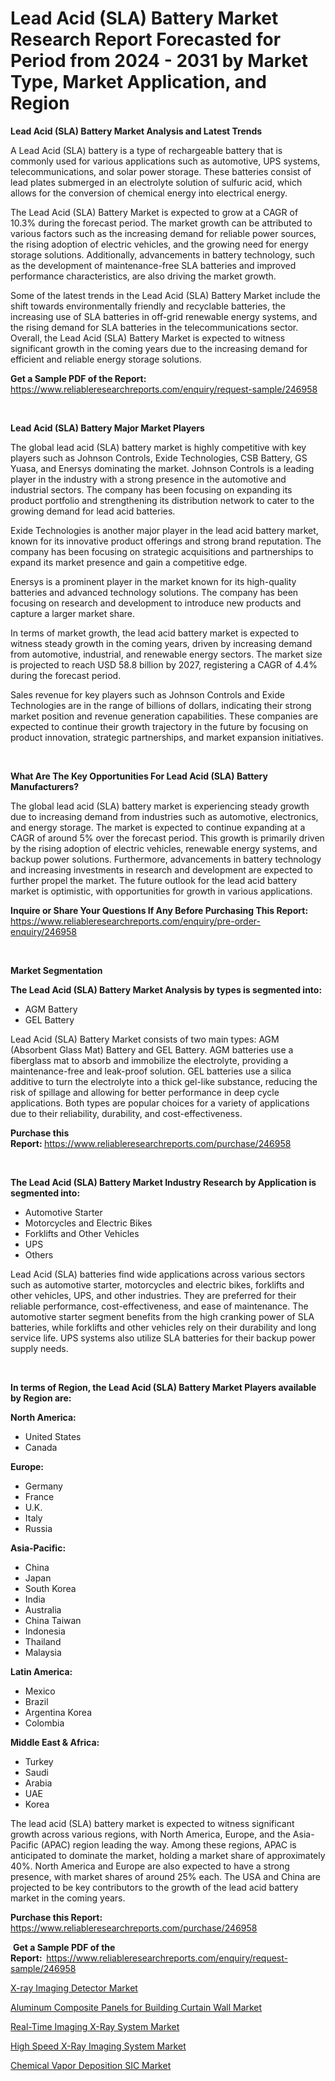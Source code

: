 <p><h1>Lead Acid (SLA) Battery Market Research Report Forecasted for Period from 2024 -  2031 by Market Type, Market Application, and Region</h1></p><p><strong>Lead Acid (SLA) Battery Market Analysis and Latest Trends</strong></p>
<p><p>A Lead Acid (SLA) battery is a type of rechargeable battery that is commonly used for various applications such as automotive, UPS systems, telecommunications, and solar power storage. These batteries consist of lead plates submerged in an electrolyte solution of sulfuric acid, which allows for the conversion of chemical energy into electrical energy.</p><p>The Lead Acid (SLA) Battery Market is expected to grow at a CAGR of 10.3% during the forecast period. The market growth can be attributed to various factors such as the increasing demand for reliable power sources, the rising adoption of electric vehicles, and the growing need for energy storage solutions. Additionally, advancements in battery technology, such as the development of maintenance-free SLA batteries and improved performance characteristics, are also driving the market growth.</p><p>Some of the latest trends in the Lead Acid (SLA) Battery Market include the shift towards environmentally friendly and recyclable batteries, the increasing use of SLA batteries in off-grid renewable energy systems, and the rising demand for SLA batteries in the telecommunications sector. Overall, the Lead Acid (SLA) Battery Market is expected to witness significant growth in the coming years due to the increasing demand for efficient and reliable energy storage solutions.</p></p>
<p><strong>Get a Sample PDF of the Report:&nbsp;</strong> <a href="https://www.reliableresearchreports.com/enquiry/request-sample/246958">https://www.reliableresearchreports.com/enquiry/request-sample/246958</a></p>
<p>&nbsp;</p>
<p><strong>Lead Acid (SLA) Battery Major Market Players</strong></p>
<p><p>The global lead acid (SLA) battery market is highly competitive with key players such as Johnson Controls, Exide Technologies, CSB Battery, GS Yuasa, and Enersys dominating the market. Johnson Controls is a leading player in the industry with a strong presence in the automotive and industrial sectors. The company has been focusing on expanding its product portfolio and strengthening its distribution network to cater to the growing demand for lead acid batteries.</p><p>Exide Technologies is another major player in the lead acid battery market, known for its innovative product offerings and strong brand reputation. The company has been focusing on strategic acquisitions and partnerships to expand its market presence and gain a competitive edge.</p><p>Enersys is a prominent player in the market known for its high-quality batteries and advanced technology solutions. The company has been focusing on research and development to introduce new products and capture a larger market share.</p><p>In terms of market growth, the lead acid battery market is expected to witness steady growth in the coming years, driven by increasing demand from automotive, industrial, and renewable energy sectors. The market size is projected to reach USD 58.8 billion by 2027, registering a CAGR of 4.4% during the forecast period.</p><p>Sales revenue for key players such as Johnson Controls and Exide Technologies are in the range of billions of dollars, indicating their strong market position and revenue generation capabilities. These companies are expected to continue their growth trajectory in the future by focusing on product innovation, strategic partnerships, and market expansion initiatives.</p></p>
<p>&nbsp;</p>
<p><strong>What Are The Key Opportunities For Lead Acid (SLA) Battery Manufacturers?</strong></p>
<p><p>The global lead acid (SLA) battery market is experiencing steady growth due to increasing demand from industries such as automotive, electronics, and energy storage. The market is expected to continue expanding at a CAGR of around 5% over the forecast period. This growth is primarily driven by the rising adoption of electric vehicles, renewable energy systems, and backup power solutions. Furthermore, advancements in battery technology and increasing investments in research and development are expected to further propel the market. The future outlook for the lead acid battery market is optimistic, with opportunities for growth in various applications.</p></p>
<p><strong>Inquire or Share Your Questions If Any Before Purchasing This Report:</strong> <a href="https://www.reliableresearchreports.com/enquiry/pre-order-enquiry/246958">https://www.reliableresearchreports.com/enquiry/pre-order-enquiry/246958</a></p>
<p>&nbsp;</p>
<p><strong>Market Segmentation</strong></p>
<p><strong>The Lead Acid (SLA) Battery Market Analysis by types is segmented into:</strong></p>
<p><ul><li>AGM Battery</li><li>GEL Battery</li></ul></p>
<p><p>Lead Acid (SLA) Battery Market consists of two main types: AGM (Absorbent Glass Mat) Battery and GEL Battery. AGM batteries use a fiberglass mat to absorb and immobilize the electrolyte, providing a maintenance-free and leak-proof solution. GEL batteries use a silica additive to turn the electrolyte into a thick gel-like substance, reducing the risk of spillage and allowing for better performance in deep cycle applications. Both types are popular choices for a variety of applications due to their reliability, durability, and cost-effectiveness.</p></p>
<p><strong>Purchase this Report:&nbsp;</strong><a href="https://www.reliableresearchreports.com/purchase/246958">https://www.reliableresearchreports.com/purchase/246958</a></p>
<p>&nbsp;</p>
<p><strong>The Lead Acid (SLA) Battery Market Industry Research by Application is segmented into:</strong></p>
<p><ul><li>Automotive Starter</li><li>Motorcycles and Electric Bikes</li><li>Forklifts and Other Vehicles</li><li>UPS</li><li>Others</li></ul></p>
<p><p>Lead Acid (SLA) batteries find wide applications across various sectors such as automotive starter, motorcycles and electric bikes, forklifts and other vehicles, UPS, and other industries. They are preferred for their reliable performance, cost-effectiveness, and ease of maintenance. The automotive starter segment benefits from the high cranking power of SLA batteries, while forklifts and other vehicles rely on their durability and long service life. UPS systems also utilize SLA batteries for their backup power supply needs.</p></p>
<p>&nbsp;</p>
<p><strong>In terms of Region, the Lead Acid (SLA) Battery Market Players available by Region are:</strong></p>
<p>
    <p> <strong> North America: </strong>
        <ul>
            <li>United States</li>
            <li>Canada</li>
        </ul>
        </p> 
    <p> <strong> Europe: </strong>
        <ul>
            <li>Germany</li>
            <li>France</li>
            <li>U.K.</li>
            <li>Italy</li>
            <li>Russia</li>
        </ul>
        </p> 
    <p> <strong> Asia-Pacific: </strong>
        <ul>
            <li>China</li>
            <li>Japan</li>
            <li>South Korea</li>
            <li>India</li>
            <li>Australia</li>
            <li>China Taiwan</li>
            <li>Indonesia</li>
            <li>Thailand</li>
            <li>Malaysia</li>
        </ul>
        </p> 
    <p> <strong> Latin America: </strong>
        <ul>
            <li>Mexico</li>
            <li>Brazil</li>
            <li>Argentina Korea</li>
            <li>Colombia</li>
        </ul>
        </p> 
    <p> <strong> Middle East & Africa: </strong>
        <ul>
            <li>Turkey</li>
            <li>Saudi</li>
            <li>Arabia</li>
            <li>UAE</li>
            <li>Korea</li>
        </ul>
    </p>
    </p>
<p><p>The lead acid (SLA) battery market is expected to witness significant growth across various regions, with North America, Europe, and the Asia-Pacific (APAC) region leading the way. Among these regions, APAC is anticipated to dominate the market, holding a market share of approximately 40%. North America and Europe are also expected to have a strong presence, with market shares of around 25% each. The USA and China are projected to be key contributors to the growth of the lead acid battery market in the coming years.</p></p>
<p><strong>Purchase this Report: </strong><a href="https://www.reliableresearchreports.com/purchase/246958">https://www.reliableresearchreports.com/purchase/246958</a></p>
<p>&nbsp;<strong>Get a Sample PDF of the Report:&nbsp;&nbsp;</strong><a href="https://www.reliableresearchreports.com/enquiry/request-sample/246958">https://www.reliableresearchreports.com/enquiry/request-sample/246958</a></p>
<p><strong></strong></p>
<p><p><a href="https://confirmed-shield-e13.notion.site/X-ray-Imaging-Detector-Market-Size-Evaluating-its-Market-Trends-Growth-and-Projections-2024-203-9435172eb33847efbbb864fdb53f88a6">X-ray Imaging Detector Market</a></p><p><a href="https://view.publitas.com/reportprime-1/aluminum-composite-panels-for-building-curtain-wall-market-centers-on-aspects-such-as-market-growth-market-share-market-opportunity-and-projected-forecasts-spanning-from-2024-to-2031/">Aluminum Composite Panels for Building Curtain Wall Market</a></p><p><a href="https://sore-arch-6db.notion.site/Real-Time-Imaging-X-Ray-System-Market-Offer-Valuable-Insights-into-Market-Size-Market-Share-Market-e7e3f13709844782a87db6e58bc12434">Real-Time Imaging X-Ray System Market</a></p><p><a href="https://funky-papaya-cf4.notion.site/High-Speed-X-Ray-Imaging-System-Market-with-the-goal-of-estimating-the-market-size-and-future-growth-3df6b56a376941438c6ccdc218d7c924">High Speed X-Ray Imaging System Market</a></p><p><a href="https://view.publitas.com/reportprime-1/chemical-vapor-deposition-sic-market-centers-on-aspects-such-as-market-growth-market-share-market-opportunity-and-projected-forecasts-spanning-from-2024-to-2031/">Chemical Vapor Deposition SIC Market</a></p></p>